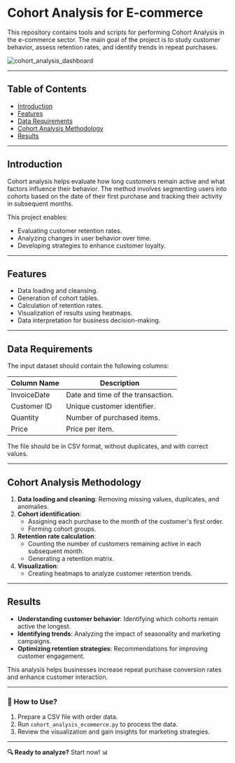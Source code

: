 # Cohort Analysis for E-commerce

This repository contains tools and scripts for performing Cohort Analysis in the e-commerce sector. 
The main goal of the project is to study customer behavior, assess retention rates, and identify trends in repeat purchases.

![cohort_analysis_dashboard](https://github.com/user-attachments/assets/cohort_dashboard_example.png)

---

## Table of Contents

- [Introduction](#introduction)
- [Features](#features)
- [Data Requirements](#data-requirements)
- [Cohort Analysis Methodology](#cohort-analysis-methodology)
- [Results](#results)

---

## Introduction

Cohort analysis helps evaluate how long customers remain active and what factors influence their behavior.
The method involves segmenting users into cohorts based on the date of their first purchase and tracking their activity in subsequent months.

This project enables:
- Evaluating customer retention rates.
- Analyzing changes in user behavior over time.
- Developing strategies to enhance customer loyalty.

---

## Features

- Data loading and cleansing.
- Generation of cohort tables.
- Calculation of retention rates.
- Visualization of results using heatmaps.
- Data interpretation for business decision-making.

---

## Data Requirements

The input dataset should contain the following columns:

| Column Name   | Description                        |
|--------------|----------------------------------|
| InvoiceDate  | Date and time of the transaction. |
| Customer ID  | Unique customer identifier.       |
| Quantity     | Number of purchased items.        |
| Price       | Price per item.                    |

The file should be in CSV format, without duplicates, and with correct values.

---

## Cohort Analysis Methodology

1. **Data loading and cleaning**: Removing missing values, duplicates, and anomalies.
2. **Cohort identification**:
   - Assigning each purchase to the month of the customer's first order.
   - Forming cohort groups.
3. **Retention rate calculation**:
   - Counting the number of customers remaining active in each subsequent month.
   - Generating a retention matrix.
4. **Visualization**:
   - Creating heatmaps to analyze customer retention trends.

---

## Results

- **Understanding customer behavior**: Identifying which cohorts remain active the longest.
- **Identifying trends**: Analyzing the impact of seasonality and marketing campaigns.
- **Optimizing retention strategies**: Recommendations for improving customer engagement.

This analysis helps businesses increase repeat purchase conversion rates and enhance customer interaction.

---

### 🚀 How to Use?

1. Prepare a CSV file with order data.
2. Run `cohort_analysis_ecommerce.py` to process the data.
3. Review the visualization and gain insights for marketing strategies.

---

**🔍 Ready to analyze?** Start now! 📊
